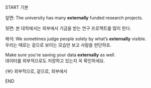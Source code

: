 START
기본

앞면:
The university has many **externally** funded research projects. 

뒷면:
본 대학에서는 외부에서 기금을 받는 연구 프로젝트를 많이 한다.

해석:
We sometimes judge people solely by what’s **externally** visible.  
우리는 때로는 겉으로 보이는 모습만 보고 사람을 판단하죠.

Make sure you're saving your data **externally** as well.  
데이터를 외부적으로도 저장하고 있는지 꼭 확인하세요.

{부} 외부적으로, 겉으로, 외부에서
<!--ID: 1743750605737-->
END